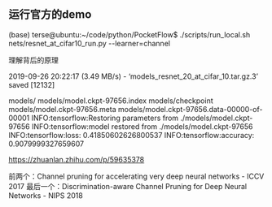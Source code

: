 
## 运行官方的demo
(base) terse@ubuntu:~/code/python/PocketFlow$ ./scripts/run_local.sh nets/resnet_at_cifar10_run.py --learner=channel


理解背后的原理


2019-09-26 20:22:17 (3.49 MB/s) - ‘models_resnet_20_at_cifar_10.tar.gz.3’ saved [12132]

models/
models/model.ckpt-97656.index
models/checkpoint
models/model.ckpt-97656.meta
models/model.ckpt-97656.data-00000-of-00001
INFO:tensorflow:Restoring parameters from ./models/model.ckpt-97656
INFO:tensorflow:model restored from ./models/model.ckpt-97656
INFO:tensorflow:loss: 0.41850602626800537
INFO:tensorflow:accuracy: 0.9079999327659607

https://zhuanlan.zhihu.com/p/59635378

前两个：Channel pruning for accelerating very deep neural networks - ICCV 2017
最后一个：Discrimination-aware Channel Pruning for Deep Neural Networks - NIPS 2018